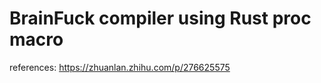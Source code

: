 # BrainFuck compiler using Rust proc macro
references: https://zhuanlan.zhihu.com/p/276625575


<!-- 
cargo new brainfuck
cd brainfuck
cargo new bflib --lib
 -->